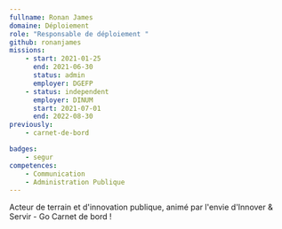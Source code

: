 ```yaml
---
fullname: Ronan James
domaine: Déploiement
role: "Responsable de déploiement "
github: ronanjames
missions:
    - start: 2021-01-25
      end: 2021-06-30
      status: admin
      employer: DGEFP
    - status: independent
      employer: DINUM
      start: 2021-07-01
      end: 2022-08-30
previously:
    - carnet-de-bord

badges:
    - segur
competences:
    - Communication
    - Administration Publique
---
```


Acteur de terrain et d'innovation publique, animé par l'envie d'Innover & Servir - Go Carnet de bord !
